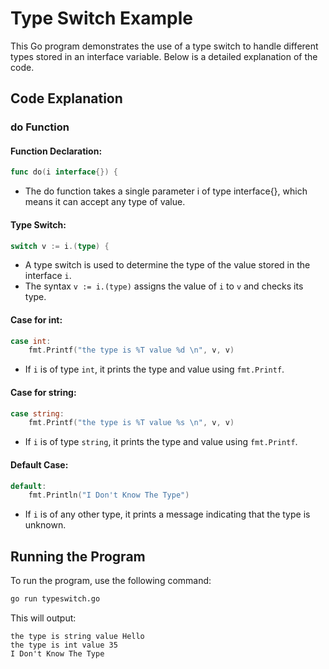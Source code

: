 # Type Switch Example

This Go program demonstrates the use of a type switch to handle different types stored in an interface variable. Below is a detailed explanation of the code.

## Code Explanation

### do Function

#### Function Declaration:
```go
func do(i interface{}) {
```
* The do function takes a single parameter i of type interface{}, which means it can accept any type of value.

#### Type Switch:
```go
switch v := i.(type) {
```
* A type switch is used to determine the type of the value stored in the interface `i`.
* The syntax `v := i.(type)` assigns the value of `i` to `v` and checks its type.

#### Case for int:
```go
case int:
    fmt.Printf("the type is %T value %d \n", v, v)
```
* If `i` is of type `int`, it prints the type and value using `fmt.Printf`.

#### Case for string:
```go
case string:
    fmt.Printf("the type is %T value %s \n", v, v)
```
* If `i` is of type `string`, it prints the type and value using `fmt.Printf`.

#### Default Case:
```go
default:
    fmt.Println("I Don't Know The Type")
```
* If `i` is of any other type, it prints a message indicating that the type is unknown.

## Running the Program
To run the program, use the following command:
```bash
go run typeswitch.go
```

This will output:
```
the type is string value Hello 
the type is int value 35 
I Don't Know The Type
```